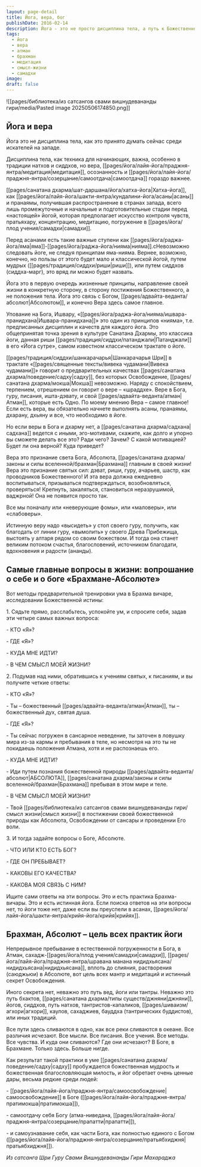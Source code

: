 ```yaml
---
layout: page-detail
title: Йога, вера, бог
publishDate: 2016-02-14
description: Йога - это не просто дисциплина тела, а путь к Божественному через веру, осознанность, медитацию и самоотдачу. Главная цель - познание своей истинной природы (Атмана) и слияние с Абсолютом (Брахманом). Вера - основа йоги, а асаны и пранаямы лишь подготовка к глубоким внутренним практикам и поиску смысла жизни.
tags:
  - йога
  - вера
  - атман
  - брахман
  - медитация
  - смысл-жизни
  - самадхи
image: 
draft: false
---
```

![[pages/библиотека/из сатсангов свами вишнудевананды гири/media/Pasted image 20250506174850.png]]
## Йога и вера

Йога это не дисциплина тела, как это принято думать сейчас среди искателей на западе.

Дисциплина тела, как техника для начинающих, важна, особенно в традиции натхов и сиддхов, но вера, [[pages/йога/лайя-йога/праджня-янтра/медитация|медитация]], осознанность и [[pages/йога/лайя-йога/праджня-янтра/созерцание/самоотдача|самоотдача]] гораздо важнее.

[[pages/санатана дхарма/шат-даршана/йога/хатха-йога|Хатха-йога]], как [[pages/йога/лайя-йога/шакти-янтра/кундалини-йога/асаны|асаны]] и пранаямы, получившая распространение в странах запада, всего лишь промежуточные и начальные и подготовительные стадии перед «настоящей» йогой, которая предполагает искусство контроля чувств, пратьяхару, концентрацию, медитацию, погружение в [[pages/йога/плод учения/самадхи|самадхи]].

Перед асанами есть такие важные ступени как [[pages/йога/раджа-йога/яма|яма]]-[[pages/йога/раджа-йога/нияма|нияма]].сНевозможно следовать йоге, не следуя принципам яма-нияма. Вернее, возможно, конечно, но пользы от этого будет мало и классической йогой, путем мудрых ([[pages/традиция/сиддхи/риши|риши]]), или путем сиддхов (сиддха-марг), это вряд ли можно будет назвать.

Йога это в первую очередь жизненные принципы, направление своей жизни в конкретную сторону, в сторону постижения Божественного, а не положения тела. Йога это связь с Богом, [[pages/адвайта-веданта/абсолют|Абсолютом]], и конечно Вера здесь самое главное.

Упование на Бога, Ишвару, «[[pages/йога/раджа-йога/нияма/ишвара-пранидхана|Ишвара-пранидхана]]» это один из принципов «нияма», т.е. предписанных дисциплин и качеств для каждого йога. Это общепринятая точка зрения в культуре Санатана Дхармы, это классика йоги, данная риши [[pages/традиция/сиддхи/патанджали|Патанджали]] в его «Йога сутре», самом известном классическом трактате о йоге.

[[pages/традиция/сиддхи/шанкарачарья|Шанкарачарья Шри]] в трактате «[[pages/священные тексты/вивека чудамани|Вивека чудамани]]» говорит о предварительных качествах [[pages/санатана дхарма/поведение/садху|садху]], без которых Освобождение, [[pages/санатана дхарма/мокша|Мокша]] невозможно. Наряду с спокойствием, терпением, отрешением он говорит о вере – «шраддхе». Вере в Бога, гуру, писания, ишта-дэвату, и свой [[pages/адвайта-веданта/атман|Атман]], которые есть Одно. По моему мнению Вера – самое главное! Если есть вера, вы обязательно начнете выполнять асаны, пранаямы, дхарану, дхьяну и все, что необходимо в йоге.

Но если веры в Бога и дхарму нет, а [[pages/санатана дхарма/садхана|садхана]] ведется с иными, эго-мотивами, скажите, как долго и упорно вы сможете делать все это? Ради чего? Зачем? С какой мотивацией? Будет ли она верной? Куда приведет? 

Вера это признание света Бога, Абсолюта, [[pages/санатана дхарма/законы и силы вселенной/брахман|Брахмана]] главным в своей жизни! Вера это признание святых сил: дэват, риши, гуру, ачарьев, шастр, как проводников Божественного! И эта вера должна ежедневно воспитываться, призываться подтверждаться, возобновляться, проверяться! Крепнуть, закаляться, становиться неразрушимой, ваджрной! Она не появится просто так.

Все мы поначалу или «неверующие фомы», или «маловеры», или «слабоверы». 

Истинную веру надо «высидеть» у стоп своего гуру, получить, как благодать от линии гуру, «вымолить» у своего Древа Прибежища, выстоять у алтаря рядом со своим божеством. И тогда она станет великим потоком счастья, благословений, источником благодати, вдохновения и радости (ананды).

## Самые главные вопросы в жизни: вопрошание о себе и о боге «Брахмане-Абсолюте»

Вот методы предварительной тренировки ума в Брахма вичаре, исследовании Божественной истины:

1\. Сядьте прямо, расслабьтесь, успокойте ум, и спросите себя, задав эти четыре самых важных вопроса:

\- КТО «Я»?

\- ГДЕ «Я»?

\- КУДА МНЕ ИДТИ?

\- В ЧЕМ СМЫСЛ МОЕЙ ЖИЗНИ?

2\. Подумав над ними, обратившись к учениям святых, к писаниям, и вы получите четкие ответы:

\- КТО «Я»?

\- Ты – божественный [[pages/адвайта-веданта/атман|Атман]], ты – божественный дух, святая душа.

\- ГДЕ «Я»?

\- Ты сейчас погружен в сансарное неведение, ты заточен в ловушку мира из-за кармы и пребывания в теле, но несмотря на это ты не покидаешь положения Атмана, хотя и не распознаешь его.

\- КУДА МНЕ ИДТИ?

\- Иди путем познания божественной природы [[pages/адвайта-веданта/абсолют|АБСОЛЮТА]], [[pages/санатана дхарма/законы и силы вселенной/брахман|Брахмана]] пребывая в этом мире и теле.

\- В ЧЕМ СМЫСЛ МОЕЙ ЖИЗНИ? 

\- Твой [[pages/библиотека/из сатсангов свами вишнудевананды гири/смысл жизни|смысл жизни]] в постижении своей божественной природы как Абсолюта, Освобождении от сансары и проведении Его воли.

3\. И тогда задайте вопросы о Боге, Абсолюте.

\- ЧТО ИЛИ КТО ЕСТЬ БОГ?

\- ГДЕ ОН ПРЕБЫВАЕТ?

\- КАКОВЫ ЕГО КАЧЕСТВА?

\- КАКОВА МОЯ СВЯЗЬ С НИМ?

Ищите сами ответы на эти вопросы. Это и есть практика Брахма-вичары. Это и есть истинная йога. Если поиска ответов на эти вопросы нет, то йоги тоже нет, даже если вы преуспели в асанах, [[pages/йога/лайя-йога/шакти-янтра/крийя-йога/крийя|крийях]].

## Брахман, Абсолют – цель всех практик йоги

Непрерывное пребывание в естественной погруженности в Бога, в Атман, сахадж-[[pages/йога/плод учения/самадхи|самадхи]], [[pages/йога/лайя-йога/праджня-янтра/шравана манана нидидхьясана/нидидхьясана|нидидхьясана]], вплоть до слияния, растворения (саюджьюи) в Абсолюте, вот цель всех мантр и медитаций и истинный секрет Освобождения.

Иного секрета нет, неважно это путь вед, йоги или тантры. Неважно это путь бхактов, [[pages/санатана дхарма/типы существ/джняни|джняни]], йогов, сиддхов, путь натхов, тантристов-капаликов, [[pages/шиваизм/агхори|агхори]], каулов, сахаджиев, бауддха (тантрических буддистов), или иных традиций.

Все пути здесь сливаются в одно, как все реки сливаются в океане. Все различия исчезают. Все мысли. Все писания. Все учения. Все методы. Все чувства. И куда они сливаются? Где они исчезают? В Боге, в Брахмане. Только здесь. Больше нигде.

Как результат такой практики в уме [[pages/санатана дхарма/поведение/садху|садху]] пробуждается божественная мудрость и божественная благословляющая милость, и йог обретает очень ценные дары, весьма редкие среди людей:

\- [[pages/йога/лайя-йога/праджня-янтра/самоосвобождение|самоосвобождение]] в Боге ([[pages/йога/лайя-йога/праджня-янтра/пратимокша|пратимокша]]),

\- самоотдачу себя Богу (атма-ниведана, [[pages/йога/лайя-йога/праджня-янтра/созерцание/прапатти|прапатти]]),

\- и самоузнавание себя, как части Бога, как полностью единого с Богом ([[pages/йога/лайя-йога/праджня-янтра/созерцание/пратьябхиджня|пратьябхиджня]]).

*Из сатсанга Шри Гуру Свами Вишнудевананды Гири Махараджа*


